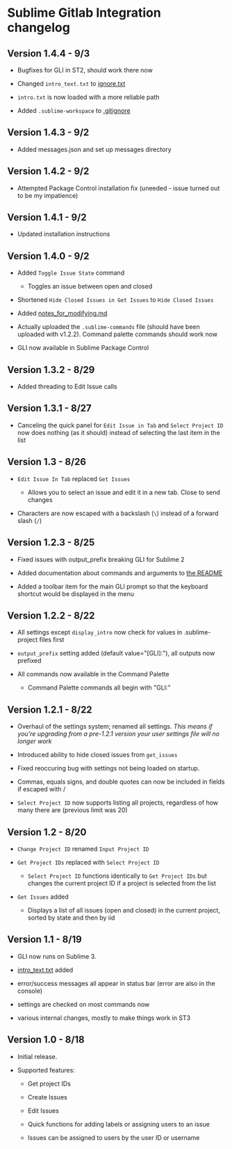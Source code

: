Sublime Gitlab Integration changelog
====================================
Version 1.4.4 - 9/3
------------------------------------
- Bugfixes for GLI in ST2, should work there now

- Changed `intro_text.txt` to [ignore.txt](./messages/intro.txt)

- `intro.txt` is now loaded with a more reliable path

- Added `.sublime-workspace` to [.gitignore](./gitignore)

Version 1.4.3 - 9/2
------------------------------------
- Added messages.json and set up messages directory

Version 1.4.2 - 9/2
------------------------------------
- Attempted Package Control installation fix (uneeded - issue turned out to be my impatience)

Version 1.4.1 - 9/2
------------------------------------
- Updated installation instructions

Version 1.4.0 - 9/2
------------------------------------
- Added `Toggle Issue State` command
  - Toggles an issue between open and closed

- Shortened `Hide Closed Issues in Get Issues` to `Hide Closed Issues` 

- Added [notes_for_modifying.md](./notes_for_modifying.md)

- Actually uploaded the `.sublime-commands` file (should have been uploaded with v1.2.2). Command palette commands should work now

- GLI now available in Sublime Package Control

Version 1.3.2 - 8/29
------------------------------------
- Added threading to Edit Issue calls

Version 1.3.1 - 8/27
------------------------------------
- Canceling the quick panel for `Edit Issue in Tab` and `Select Project ID` now does nothing (as it should) instead of selecting the last item in the list

Version 1.3 - 8/26
------------------------------------
- `Edit Issue In Tab` replaced `Get Issues`
  - Allows you to select an issue and edit it in a new tab. Close to send changes

- Characters are now escaped with a backslash (`\`) instead of a forward slash (`/`)

Version 1.2.3 - 8/25
------------------------------------
- Fixed issues with output_prefix breaking GLI for Sublime 2

- Added documentation about commands and arguments to [the README](./README.md)

- Added a toolbar item for the main GLI prompt so that the keyboard shortcut would be displayed in the menu

Version 1.2.2 - 8/22
------------------------------------
- All settings except `display_intro` now check for values in .sublime-project files first

- `output_prefix` setting added (default value="[GLI]:"), all outputs now prefixed

- All commands now available in the Command Palette

  - Command Palette commands all begin with "GLI:"

Version 1.2.1 - 8/22
------------------------------------
- Overhaul of the settings system; renamed all settings. _This means if you're upgrading from a pre-1.2.1 version your user settings file will no longer work_

- Introduced ability to hide closed issues from `get_issues`

- Fixed reoccuring bug with settings not being loaded on startup.

- Commas, equals signs, and double quotes can now be included in fields if escaped with /

- `Select Project ID` now supports listing all projects, regardless of how many there are (previous limit was 20)

Version 1.2 - 8/20
------------------------------------
- `Change Project ID` renamed `Input Project ID`

- `Get Project IDs` replaced with `Select Project ID`

  - `Select Project ID` functions identically to `Get Project IDs` but changes the current project ID if a project is selected from the list

- `Get Issues` added

  - Displays a list of all issues (open and closed) in the current project, sorted by state and then by iid

Version 1.1 - 8/19
------------------------------------
- GLI now runs on Sublime 3.

- [intro_text.txt](./intro_text.txt) added

- error/success messages all appear in status bar (error are also in the console)

- settings are checked on most commands now

- various internal changes, mostly to make things work in ST3

Version 1.0 - 8/18
------------------------------------
- Initial release. 

- Supported features:

  - Get project IDs

  - Create Issues

  - Edit Issues

  - Quick functions for adding labels or assigning users to an issue
  
  - Issues can be assigned to users by the user ID or username
